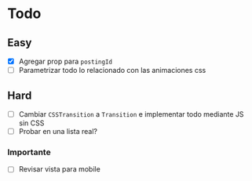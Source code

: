 # Todo


## Easy
- [x] Agregar prop para `postingId`
- [ ] Parametrizar todo lo relacionado con las animaciones css

## Hard
- [ ] Cambiar `CSSTransition` a `Transition` e implementar todo mediante JS sin CSS
- [ ] Probar en una lista real?

### Importante

- [ ] Revisar vista para mobile
